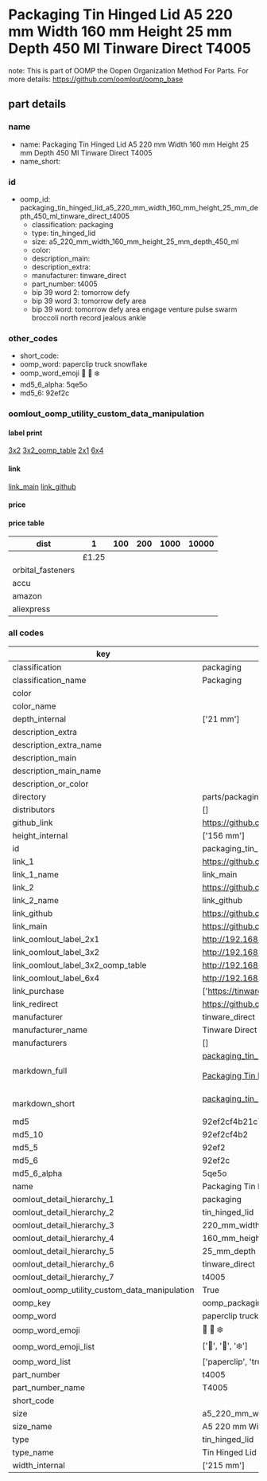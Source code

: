 # Packaging Tin Hinged Lid A5 220 mm Width 160 mm Height 25 mm Depth 450 Ml Tinware Direct T4005  

note: This is part of OOMP the Oopen Organization Method For Parts. For more details: https://github.com/oomlout/oomp_base

##  part details
  







### name
* name: Packaging Tin Hinged Lid A5 220 mm Width 160 mm Height 25 mm Depth 450 Ml Tinware Direct T4005
* name_short: 
### id
* oomp_id: packaging_tin_hinged_lid_a5_220_mm_width_160_mm_height_25_mm_depth_450_ml_tinware_direct_t4005
  * classification: packaging
  * type: tin_hinged_lid
  * size: a5_220_mm_width_160_mm_height_25_mm_depth_450_ml
  * color: 
  * description_main: 
  * description_extra: 
  * manufacturer: tinware_direct
  * part_number: t4005
  * bip 39 word 2: tomorrow defy
  * bip 39 word 3: tomorrow defy area
  * bip 39 word: tomorrow defy area engage venture pulse swarm broccoli north record jealous ankle

### other_codes
* short_code: 
* oomp_word: paperclip truck snowflake
* oomp_word_emoji :paperclip: :truck: :snowflake:
* md5_6_alpha: 5qe5o
* md5_6: 92ef2c






### oomlout_oomp_utility_custom_data_manipulation
#### label print
[3x2](http://192.168.1.245:1112/?label=oomp%205qe5o)
[3x2_oomp_table](http://192.168.1.108:1112/?label=oomp%205qe5o)
[2x1](http://192.168.1.242:1112/?label=oomp%205qe5o)
[6x4](http://192.168.1.55:1112/?label=oomp%205qe5o)    

#### link

[link_main](https://github.com/oomlout/oomlout_oomp_version_1_messy/tree/main/parts/packaging_tin_hinged_lid_a5_220_mm_width_160_mm_height_25_mm_depth_450_ml_tinware_direct_t4005) [link_github](https://github.com/oomlout/oomlout_oomp_version_1_messy/tree/main/parts/packaging_tin_hinged_lid_a5_220_mm_width_160_mm_height_25_mm_depth_450_ml_tinware_direct_t4005)                             

#### price

#### price table
| dist | 1 | 100 | 200 | 1000 | 10000 |
|------|---|-----|-----|------|-------|
|  | £1.25 |  |  |  |  |
| orbital_fasteners |  |  |  |  |  | 
| accu |  |  |  |  |  | 
| amazon |  |  |  |  |  | 
| aliexpress |  |  |  |  |  | 














### all codes 
| key | value |  
| --- | --- |  
| classification | packaging |  
| classification_name | Packaging |  
| color |  |  
| color_name |  |  
| depth_internal | ['21 mm'] |  
| description_extra |  |  
| description_extra_name |  |  
| description_main |  |  
| description_main_name |  |  
| description_or_color |   |  
| directory | parts/packaging_tin_hinged_lid_a5_220_mm_width_160_mm_height_25_mm_depth_450_ml_tinware_direct_t4005 |  
| distributors | [] |  
| github_link | https://github.com/oomlout/oomlout_oomp_part_src/tree/main/parts/packaging_tin_hinged_lid_a5_220_mm_width_160_mm_height_25_mm_depth_450_ml_tinware_direct_t4005 |  
| height_internal | ['156 mm'] |  
| id | packaging_tin_hinged_lid_a5_220_mm_width_160_mm_height_25_mm_depth_450_ml_tinware_direct_t4005 |  
| link_1 | https://github.com/oomlout/oomlout_oomp_version_1_messy/tree/main/parts/packaging_tin_hinged_lid_a5_220_mm_width_160_mm_height_25_mm_depth_450_ml_tinware_direct_t4005 |  
| link_1_name | link_main |  
| link_2 | https://github.com/oomlout/oomlout_oomp_version_1_messy/tree/main/parts/packaging_tin_hinged_lid_a5_220_mm_width_160_mm_height_25_mm_depth_450_ml_tinware_direct_t4005 |  
| link_2_name | link_github |  
| link_github | https://github.com/oomlout/oomlout_oomp_version_1_messy/tree/main/parts/packaging_tin_hinged_lid_a5_220_mm_width_160_mm_height_25_mm_depth_450_ml_tinware_direct_t4005 |  
| link_main | https://github.com/oomlout/oomlout_oomp_version_1_messy/tree/main/parts/packaging_tin_hinged_lid_a5_220_mm_width_160_mm_height_25_mm_depth_450_ml_tinware_direct_t4005 |  
| link_oomlout_label_2x1 | http://192.168.1.242:1112/?label=oomp%205qe5o |  
| link_oomlout_label_3x2 | http://192.168.1.245:1112/?label=oomp%205qe5o |  
| link_oomlout_label_3x2_oomp_table | http://192.168.1.108:1112/?label=oomp%205qe5o |  
| link_oomlout_label_6x4 | http://192.168.1.55:1112/?label=oomp%205qe5o |  
| link_purchase | ['https://tinwaredirect.com/products/silver-rectangular-stationery-tins-with-hinged-lid?variant=1726838210587'] |  
| link_redirect | https://github.com/oomlout/oomlout_oomp_version_1_messy/tree/main/parts/packaging_tin_hinged_lid_a5_220_mm_width_160_mm_height_25_mm_depth_450_ml_tinware_direct_t4005 |  
| manufacturer | tinware_direct |  
| manufacturer_name | Tinware Direct |  
| manufacturers | [] |  
| markdown_full | [packaging_tin_hinged_lid_a5_220_mm_width_160_mm_height_25_mm_depth_450_ml_tinware_direct_t4005](none)<br>[](none)<br>[Packaging Tin Hinged Lid A5 220 Mm Width 160 Mm Height 25 Mm Depth 450 Ml Tinware Direct T4005](none)<br><br> |  
| markdown_short | [packaging_tin_hinged_lid_a5_220_mm_width_160_mm_height_25_mm_depth_450_ml_tinware_direct_t4005](none)<br><br> |  
| md5 | 92ef2cf4b21c7b6eb67924a4168e6f21 |  
| md5_10 | 92ef2cf4b2 |  
| md5_5 | 92ef2 |  
| md5_6 | 92ef2c |  
| md5_6_alpha | 5qe5o |  
| name | Packaging Tin Hinged Lid A5 220 mm Width 160 mm Height 25 mm Depth 450 Ml Tinware Direct T4005 |  
| oomlout_detail_hierarchy_1 | packaging |  
| oomlout_detail_hierarchy_2 | tin_hinged_lid |  
| oomlout_detail_hierarchy_3 | 220_mm_width |  
| oomlout_detail_hierarchy_4 | 160_mm_height |  
| oomlout_detail_hierarchy_5 | 25_mm_depth |  
| oomlout_detail_hierarchy_6 | tinware_direct |  
| oomlout_detail_hierarchy_7 | t4005 |  
| oomlout_oomp_utility_custom_data_manipulation | True |  
| oomp_key | oomp_packaging_tin_hinged_lid_a5_220_mm_width_160_mm_height_25_mm_depth_450_ml_tinware_direct_t4005 |  
| oomp_word | paperclip truck snowflake |  
| oomp_word_emoji | :paperclip: :truck: :snowflake: |  
| oomp_word_emoji_list | [':paperclip:', ':truck:', ':snowflake:'] |  
| oomp_word_list | ['paperclip', 'truck', 'snowflake'] |  
| part_number | t4005 |  
| part_number_name | T4005 |  
| short_code |  |  
| size | a5_220_mm_width_160_mm_height_25_mm_depth_450_ml |  
| size_name | A5 220 mm Width 160 mm Height 25 mm Depth 450 Ml |  
| type | tin_hinged_lid |  
| type_name | Tin Hinged Lid |  
| width_internal | ['215 mm'] |  
